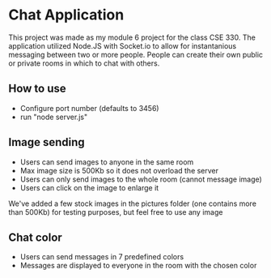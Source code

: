 # Chat Application
This project was made as my module 6 project for the class CSE 330. The application utilized Node.JS with Socket.io to allow for instantanious messaging between two or more people. People can create their own public or private rooms in which to chat with others.

## How to use
 - Configure port number (defaults to 3456)
 - run "node server.js"

## Image sending
 - Users can send images to anyone in the same room
 - Max image size is 500Kb so it does not overload the server
 - Users can only send images to the whole room (cannot message image)
 - Users can click on the image to enlarge it

 We've added a few stock images in the pictures folder (one contains more than 500Kb) for testing purposes, but feel free to use any image

## Chat color
 - Users can send messages in 7 predefined colors
 - Messages are displayed to everyone in the room with the chosen color
